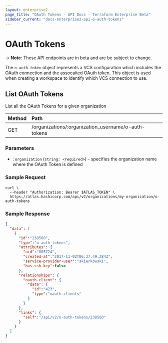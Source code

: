 ```yaml
---
layout: enterprise2
page_title: "OAuth Tokens - API Docs - Terraform Enterprise Beta"
sidebar_current: "docs-enterprise2-api-o-auth-tokens"
---
```


# OAuth Tokens

-> **Note**: These API endpoints are in beta and are be subject to change.

The `o-auth-token` object represents a VCS configuration which includes the OAuth connection and the assocaited OAuth token. This object is used when creating a workspace to identify which VCS connection to use.

## List OAuth Tokens

List all the OAuth Tokens for a given organization

| Method | Path           |
| :----- | :------------- |
| GET | /organizations/:organization_username/o-auth-tokens |

### Parameters

- `:organization` (`string: <required>`) - specifies the organization name where the OAuth Token is defined

### Sample Request

```shell
curl \
  --header "Authorization: Bearer $ATLAS_TOKEN" \
  https://atlas.hashicorp.com/api/v2/organizations/my-organization/o-auth-tokens
```

### Sample Response

```json
{
  "data": [
    {
      "id":"238560",
      "type":"o-auth-tokens",
      "attributes": {
        "uid":"885724",
        "created-at":"2017-11-02T06:37:49.284Z",
        "service-provider-user":"skierkowski",
        "has-ssh-key":false
      },
      "relationships": {
        "oauth-client": {
          "data": {
            "id":"423",
            "type":"oauth-clients"
          }
        }
      },
      "links": {
        "self":"/api/v2/o-auth-tokens/238560"
      }
    }
  ]
}
```